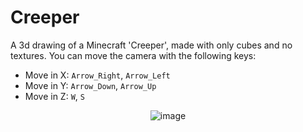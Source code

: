 # Creeper

A 3d drawing of a Minecraft 'Creeper', made with only cubes and no textures.
You can move the camera with the following keys:
  - Move in X: `Arrow_Right`, `Arrow_Left`
  - Move in Y: `Arrow_Down`, `Arrow_Up`  
  - Move in Z: `W`, `S`

<div align="center">

![image](https://github.com/dpv927/raylib/assets/113710742/e2664e29-e6ac-4042-9844-b16c5ee9397f)

</div>
